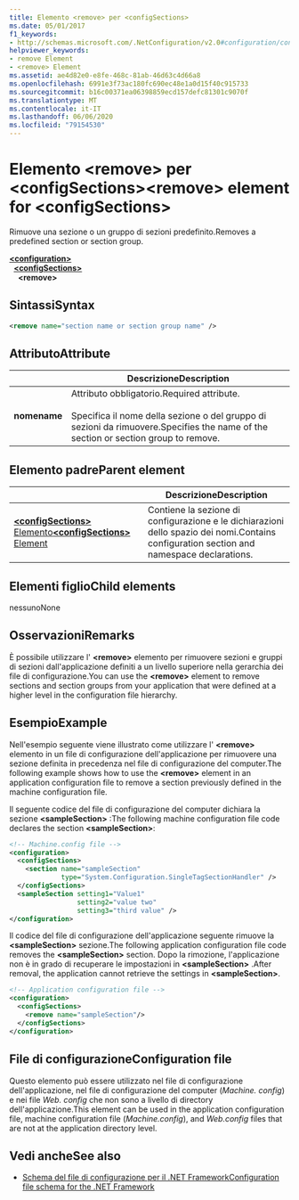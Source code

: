 ```yaml
---
title: Elemento <remove> per <configSections>
ms.date: 05/01/2017
f1_keywords:
- http://schemas.microsoft.com/.NetConfiguration/v2.0#configuration/configSections/remove
helpviewer_keywords:
- remove Element
- <remove> Element
ms.assetid: ae4d82e0-e8fe-468c-81ab-46d63c4d66a8
ms.openlocfilehash: 6991e3f73ac180fc690ec48e1a0d15f40c915733
ms.sourcegitcommit: b16c00371ea06398859ecd157defc81301c9070f
ms.translationtype: MT
ms.contentlocale: it-IT
ms.lasthandoff: 06/06/2020
ms.locfileid: "79154530"
---
```

# <a name="remove-element-for-configsections"></a><span data-ttu-id="c16f4-102">Elemento \<remove> per \<configSections></span><span class="sxs-lookup"><span data-stu-id="c16f4-102">\<remove> element for \<configSections></span></span>

<span data-ttu-id="c16f4-103">Rimuove una sezione o un gruppo di sezioni predefinito.</span><span class="sxs-lookup"><span data-stu-id="c16f4-103">Removes a predefined section or section group.</span></span>

[**\<configuration>**](configuration-element.md)\
&nbsp;&nbsp;[**\<configSections>**](configsections-element-for-configuration.md)\
&nbsp;&nbsp;&nbsp;&nbsp;**\<remove>**

## <a name="syntax"></a><span data-ttu-id="c16f4-104">Sintassi</span><span class="sxs-lookup"><span data-stu-id="c16f4-104">Syntax</span></span>

```xml
<remove name="section name or section group name" />
```

## <a name="attribute"></a><span data-ttu-id="c16f4-105">Attributo</span><span class="sxs-lookup"><span data-stu-id="c16f4-105">Attribute</span></span>

|           | <span data-ttu-id="c16f4-106">Descrizione</span><span class="sxs-lookup"><span data-stu-id="c16f4-106">Description</span></span> |
| --------- | ----------- |
| <span data-ttu-id="c16f4-107">**nome**</span><span class="sxs-lookup"><span data-stu-id="c16f4-107">**name**</span></span>  | <span data-ttu-id="c16f4-108">Attributo obbligatorio.</span><span class="sxs-lookup"><span data-stu-id="c16f4-108">Required attribute.</span></span><br><br><span data-ttu-id="c16f4-109">Specifica il nome della sezione o del gruppo di sezioni da rimuovere.</span><span class="sxs-lookup"><span data-stu-id="c16f4-109">Specifies the name of the section or section group to remove.</span></span> |

## <a name="parent-element"></a><span data-ttu-id="c16f4-110">Elemento padre</span><span class="sxs-lookup"><span data-stu-id="c16f4-110">Parent element</span></span>

|     | <span data-ttu-id="c16f4-111">Descrizione</span><span class="sxs-lookup"><span data-stu-id="c16f4-111">Description</span></span> |
| --- | ----------- |
| [<span data-ttu-id="c16f4-112">**\<configSections>** Elemento</span><span class="sxs-lookup"><span data-stu-id="c16f4-112">**\<configSections>** Element</span></span>](configsections-element-for-configuration.md) | <span data-ttu-id="c16f4-113">Contiene la sezione di configurazione e le dichiarazioni dello spazio dei nomi.</span><span class="sxs-lookup"><span data-stu-id="c16f4-113">Contains configuration section and namespace declarations.</span></span> |

## <a name="child-elements"></a><span data-ttu-id="c16f4-114">Elementi figlio</span><span class="sxs-lookup"><span data-stu-id="c16f4-114">Child elements</span></span>

<span data-ttu-id="c16f4-115">nessuno</span><span class="sxs-lookup"><span data-stu-id="c16f4-115">None</span></span>

## <a name="remarks"></a><span data-ttu-id="c16f4-116">Osservazioni</span><span class="sxs-lookup"><span data-stu-id="c16f4-116">Remarks</span></span>

<span data-ttu-id="c16f4-117">È possibile utilizzare l' **\<remove>** elemento per rimuovere sezioni e gruppi di sezioni dall'applicazione definiti a un livello superiore nella gerarchia dei file di configurazione.</span><span class="sxs-lookup"><span data-stu-id="c16f4-117">You can use the **\<remove>** element to remove sections and section groups from your application that were defined at a higher level in the configuration file hierarchy.</span></span>

## <a name="example"></a><span data-ttu-id="c16f4-118">Esempio</span><span class="sxs-lookup"><span data-stu-id="c16f4-118">Example</span></span>

<span data-ttu-id="c16f4-119">Nell'esempio seguente viene illustrato come utilizzare l' **\<remove>** elemento in un file di configurazione dell'applicazione per rimuovere una sezione definita in precedenza nel file di configurazione del computer.</span><span class="sxs-lookup"><span data-stu-id="c16f4-119">The following example shows how to use the **\<remove>** element in an application configuration file to remove a section previously defined in the machine configuration file.</span></span>

<span data-ttu-id="c16f4-120">Il seguente codice del file di configurazione del computer dichiara la sezione **\<sampleSection>** :</span><span class="sxs-lookup"><span data-stu-id="c16f4-120">The following machine configuration file code declares the section **\<sampleSection>**:</span></span>

```xml
<!-- Machine.config file -->
<configuration>
  <configSections>
    <section name="sampleSection"
             type="System.Configuration.SingleTagSectionHandler" />
  </configSections>
  <sampleSection setting1="Value1"
                 setting2="value two"
                 setting3="third value" />
</configuration>
```

<span data-ttu-id="c16f4-121">Il codice del file di configurazione dell'applicazione seguente rimuove la **\<sampleSection>** sezione.</span><span class="sxs-lookup"><span data-stu-id="c16f4-121">The following application configuration file code removes the **\<sampleSection>** section.</span></span> <span data-ttu-id="c16f4-122">Dopo la rimozione, l'applicazione non è in grado di recuperare le impostazioni in **\<sampleSection>** .</span><span class="sxs-lookup"><span data-stu-id="c16f4-122">After removal, the application cannot retrieve the settings in **\<sampleSection>**.</span></span>

```xml
<!-- Application configuration file -->
<configuration>
  <configSections>
    <remove name="sampleSection"/>
  </configSections>
</configuration>
```

## <a name="configuration-file"></a><span data-ttu-id="c16f4-123">File di configurazione</span><span class="sxs-lookup"><span data-stu-id="c16f4-123">Configuration file</span></span>

<span data-ttu-id="c16f4-124">Questo elemento può essere utilizzato nel file di configurazione dell'applicazione, nel file di configurazione del computer (*Machine. config*) e nei file *Web. config* che non sono a livello di directory dell'applicazione.</span><span class="sxs-lookup"><span data-stu-id="c16f4-124">This element can be used in the application configuration file, machine configuration file (*Machine.config*), and *Web.config* files that are not at the application directory level.</span></span>

## <a name="see-also"></a><span data-ttu-id="c16f4-125">Vedi anche</span><span class="sxs-lookup"><span data-stu-id="c16f4-125">See also</span></span>

- [<span data-ttu-id="c16f4-126">Schema del file di configurazione per il .NET Framework</span><span class="sxs-lookup"><span data-stu-id="c16f4-126">Configuration file schema for the .NET Framework</span></span>](index.md)
